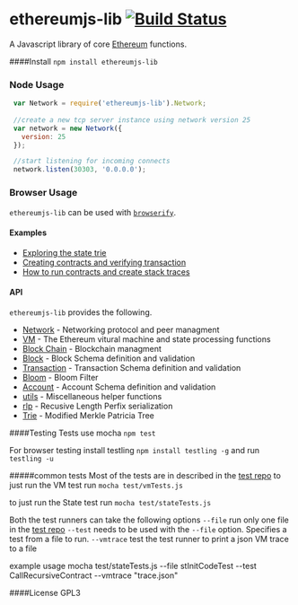 ethereumjs-lib [![Build Status](https://travis-ci.org/ethereum/ethereumjs-lib.svg?branch=master)](https://travis-ci.org/ethereum/ethereumjs-lib)
===========

A Javascript library of core [Ethereum](http://Ethereum.org) functions.

####Install
`npm install ethereumjs-lib`

### Node Usage
``` javascript
 var Network = require('ethereumjs-lib').Network;
 
 //create a new tcp server instance using network version 25
 var network = new Network({
   version: 25
 });

 //start listening for incoming connects
 network.listen(30303, '0.0.0.0');
```

### Browser Usage
`ethereumjs-lib` can be used with [`browserify`](http://browserify.org/). 

#### Examples

 - [Exploring the state trie](https://wanderer.github.io/ethereum/nodejs/code/2014/05/21/using-ethereums-tries-with-node/)
 - [Creating contracts and verifying transaction](https://wanderer.github.io/ethereum/2014/06/14/creating-and-verifying-transaction-with-node/)
 - [How to run contracts and create stack traces](https://wanderer.github.io/ethereum/nodejs/code/2014/08/12/running-contracts-with-vm/)

#### API
`ethereumjs-lib` provides the following.

 - [Network](./docs/networking.md) - Networking protocol and peer managment
 - [VM](./docs/VM.md) - The Ethereum vitural machine and state processing functions
 - [Block Chain](./docs/blockchain.md) - Blockchain managment
 - [Block](./docs/block.md) - Block Schema definition and validation
 - [Transaction](./docs/transaction.md) - Transaction Schema definition and validation
 - [Bloom](./docs/bloom.md) - Bloom Filter
 - [Account](./docs/account.md) - Account Schema definition and validation
 - [utils](./docs/utils.md) - Miscellaneous helper functions
 - [rlp](https://github.com/wanderer/rlp) - Recusive Length Perfix serialization
 - [Trie](https://github.com/wanderer/merkle-patricia-tree) - Modified Merkle Patricia Tree

####Testing
Tests use mocha
`npm test`

For browser testing install testling `npm install testling -g` and run  
`testling -u`

#####common tests
Most of the tests are in described in the [test repo](github.com/ethereum/tests)
to just run the VM test run
`mocha test/vmTests.js`

to just run the State test run
`mocha test/stateTests.js`

Both the test runners can take the following options
`--file` run only one file in the [test repo](github.com/ethereum/tests)
`--test` needs to be used with the `--file` option. Specifies a test from a file to run.
`--vmtrace` test the test runner to print a json VM trace to a file

example usage
mocha test/stateTests.js --file stInitCodeTest --test CallRecursiveContract --vmtrace "trace.json"

####License
GPL3
